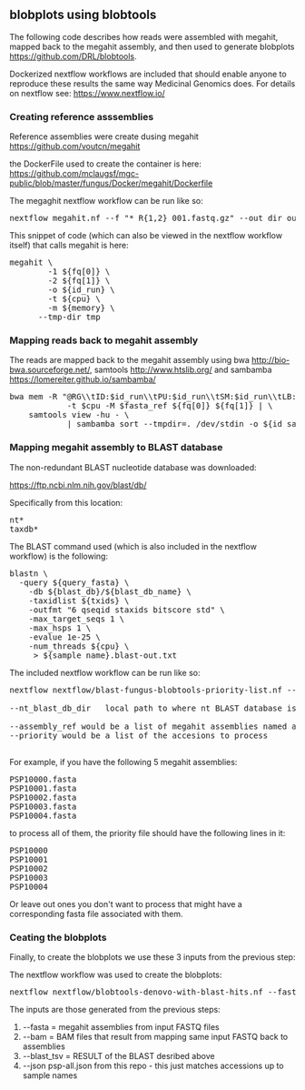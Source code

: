 <h2>blobplots using blobtools</h2>

The following code describes how reads were assembled with megahit, mapped back to the megahit assembly, and then used to generate blobplots https://github.com/DRL/blobtools.

Dockerized nextflow workflows are included that should enable anyone to reproduce these results the same way Medicinal Genomics does.
For details on nextflow see:
https://www.nextflow.io/

<h3>Creating reference asssemblies</h3>

Reference assemblies were create dusing megahit https://github.com/voutcn/megahit

the DockerFile used to create the container is here: https://github.com/mclaugsf/mgc-public/blob/master/fungus/Docker/megahit/Dockerfile

The megaghit nextflow workflow can be run like so:

<pre>
nextflow megahit.nf --f "*_R{1,2}_001.fastq.gz" --out_dir out
</pre>

This snippet of code (which can also be viewed in the nextflow workflow itself) that calls megahit is here:

<pre>
megahit \
    	-1 ${fq[0]} \
    	-2 ${fq[1]} \
    	-o ${id_run} \
    	-t ${cpu} \
    	-m ${memory} \
      --tmp-dir tmp
</pre>

<h3>Mapping reads back to megahit assembly</h3>

The reads are mapped back to the megahit assembly using bwa http://bio-bwa.sourceforge.net/, samtools http://www.htslib.org/ and sambamba https://lomereiter.github.io/sambamba/

<pre>
bwa mem -R "@RG\\tID:$id_run\\tPU:$id_run\\tSM:$id_run\\tLB:$id_run\\tPL:illumina" \
            -t $cpu -M $fasta_ref ${fq[0]} ${fq[1]} | \
    samtools view -hu - \
            | sambamba sort --tmpdir=. /dev/stdin -o ${id_sample}.bam
</pre>

<h3>Mapping megahit assembly to BLAST database</h3>

The non-redundant BLAST nucleotide database was downloaded:

https://ftp.ncbi.nlm.nih.gov/blast/db/

Specifically from this location:
<pre>
nt*
taxdb*
</pre>

The BLAST command used (which is also included in the nextflow workflow) is the following:

<pre>
blastn \
  -query ${query_fasta} \
	-db ${blast_db}/${blast_db_name} \
	-taxidlist ${txids} \
	-outfmt "6 qseqid staxids bitscore std" \
	-max_target_seqs 1 \
	-max_hsps 1 \
	-evalue 1e-25 \
	-num_threads ${cpu} \
	 > ${sample_name}.blast-out.txt
</pre>

The included nextflow workflow can be run like so:

<pre>
nextflow nextflow/blast-fungus-blobtools-priority-list.nf --assembly_ref PSP*.fasta --out_dir out --nt_blast_db_dir /NGS/blast-nt/ --blast_db_name nt --txids txids/bacteria-and-fungi.txids --filter true --priority accessions-to-process.txt

--nt_blast_db_dir   local path to where nt BLAST database is downloaded to

--assembly_ref would be a list of megahit assemblies named as PSP*.fasta
--priority would be a list of the accesions to process 

</pre>
For example, if you have the following 5 megahit assemblies:
<pre>
PSP10000.fasta
PSP10001.fasta
PSP10002.fasta
PSP10003.fasta
PSP10004.fasta
</pre>

to process all of them, the priority file should have the following lines in it:

<pre>
PSP10000
PSP10001
PSP10002
PSP10003
PSP10004
</pre>

Or leave out ones you don't want to process that might have a corresponding fasta file associated with them.

<h3>Ceating the blobplots</h3>

Finally, to create the blobplots we use these 3 inputs from the previous step:

The nextflow workflow was used to create the blobplots:

<pre>
nextflow nextflow/blobtools-denovo-with-blast-hits.nf --fasta '../megahit/fasta/*.fasta' --bam '../megahit/bam/*.bam' --blast_tsv 'blast-bacteria-fungi/out/blast-nt/*.blast-out.txt' --json psp-all.json --out_dir out
</pre>

The inputs are those generated from the previous steps:

1. --fasta = megahit assemblies from input FASTQ files
2. --bam = BAM files that result from mapping same input FASTQ back to assemblies
3. --blast_tsv = RESULT of the BLAST desribed above
4. --json psp-all.json from this repo - this just matches accessions up to sample names

